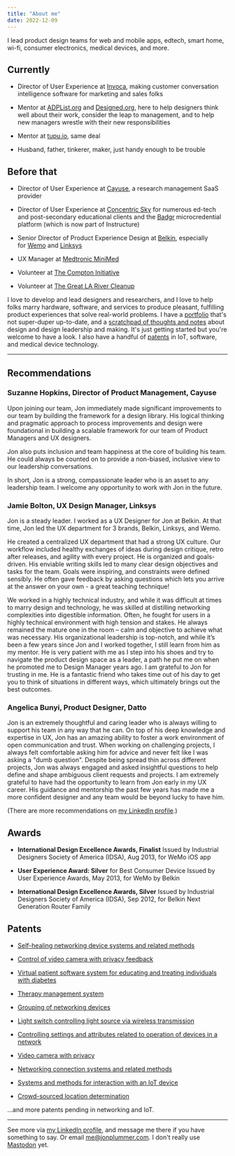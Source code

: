 ```yaml
---
title: "About me"
date: 2022-12-09
---
```


I lead product design teams for web and mobile apps, edtech, smart home, wi-fi, consumer electronics, medical devices, and more.

## Currently

- Director of User Experience at [Invoca](https://invoca.com/), making customer conversation intelligence software for marketing and sales folks

- Mentor at [ADPList.org](https://adplist.org) and [Designed.org](https://designed.org/), here to help designers think well about their work, consider the leap to management, and to help new managers wrestle with their new responsibilities

- Mentor at [tupu.io](https://tupu.io/), same deal

- Husband, father, tinkerer, maker, just handy enough to be trouble

## Before that

- Director of User Experience at [Cayuse](https://cayuse.com/), a research management SaaS provider

- Director of User Experience at [Concentric Sky](https://concentricsky.com/) for numerous ed-tech and post-secondary educational clients and the [Badgr](https://www.instructure.com/products/canvas/canvas-credentials-digital-badges/badgr-pathways) microcredential platform (which is now part of Instructure)

- Senior Director of Product Experience Design at [Belkin](https://belkin.com/), especially for [Wemo](https://wemo.com/) and [Linksys](https://linksys.com/)

- UX Manager at [Medtronic MiniMed](https://www.medtronicdiabetes.com/)

- Volunteer at [The Compton Initiative](https://justdogood.org/)

- Volunteer at [The Great LA River Cleanup](https://folar.org/cleanup/)

I love to develop and lead designers and researchers, and I love to help folks marry hardware, software, and services to produce pleasant, fulfilling product experiences that solve real-world problems. I have a [portfolio](https://jonplummer.io/) that's not super-duper up-to-date, and a [scratchpad of thoughts and notes](https://jonplummer.com/) about design and design leadership and making. It's just getting started but you're welcome to have a look. I also have a handful of [patents](https://patents.google.com/?inventor=Jon+Plummer&num=100) in IoT, software, and medical device technology.

* * *

## Recommendations

### **Suzanne Hopkins**, Director of Product Management, Cayuse

Upon joining our team, Jon immediately made significant improvements to our team by building the framework for a design library. His logical thinking and pragmatic approach to process improvements and design were foundational in building a scalable framework for our team of Product Managers and UX designers. 

Jon also puts inclusion and team happiness at the core of building his team. He could always be counted on to provide a non-biased, inclusive view to our leadership conversations. 

In short, Jon is a strong, compassionate leader who is an asset to any leadership team. I welcome any opportunity to work with Jon in the future.

### **Jamie Bolton**, UX Design Manager, Linksys

Jon is a steady leader. I worked as a UX Designer for Jon at Belkin. At that time, Jon led the UX department for 3 brands, Belkin, Linksys, and Wemo.

He created a centralized UX department that had a strong UX culture. Our workflow included healthy exchanges of ideas during design critique, retro after releases, and agility with every project. He is organized and goals-driven. His enviable writing skills led to many clear design objectives and tasks for the team. Goals were inspiring, and constraints were defined sensibly. He often gave feedback by asking questions which lets you arrive at the answer on your own - a great teaching technique!

We worked in a highly technical industry, and while it was difficult at times to marry design and technology, he was skilled at distilling networking complexities into digestible information. Often, he fought for users in a highly technical environment with high tension and stakes. He always remained the mature one in the room – calm and objective to achieve what was necessary. His organizational leadership is top-notch, and while it’s been a few years since Jon and I worked together, I still learn from him as my mentor. He is very patient with me as I step into his shoes and try to navigate the product design space as a leader, a path he put me on when he promoted me to Design Manager years ago. I am grateful to Jon for trusting in me. He is a fantastic friend who takes time out of his day to get you to think of situations in different ways, which ultimately brings out the best outcomes.

### **Angelica Bunyi**, Product Designer, Datto

Jon is an extremely thoughtful and caring leader who is always willing to support his team in any way that he can. On top of his deep knowledge and expertise in UX, Jon has an amazing ability to foster a work environment of open communication and trust. When working on challenging projects, I always felt comfortable asking him for advice and never felt like I was asking a "dumb question". Despite being spread thin across different projects, Jon was always engaged and asked insightful questions to help define and shape ambiguous client requests and projects. I am extremely grateful to have had the opportunity to learn from Jon early in my UX career. His guidance and mentorship the past few years has made me a more confident designer and any team would be beyond lucky to have him.

(There are more recommendations on [my LinkedIn profile](https://www.linkedin.com/in/jplummer/details/recommendations/).)

## Awards

- **International Design Excellence Awards, Finalist** Issued by Industrial Designers Society of America (IDSA), Aug 2013, for WeMo iOS app

- **User Experience Award: Silver** for Best Consumer Device Issued by User Experience Awards, May 2013, for WeMo by Belkin

- **International Design Excellence Awards, Silver** Issued by Industrial Designers Society of America (IDSA), Sep 2012, for Belkin Next Generation Router Family

## Patents

- [Self-healing networking device systems and related methods](https://www.google.com/patents/US8499072)

- [Control of video camera with privacy feedback](https://www.google.com/patents/US9179105)

- [Virtual patient software system for educating and treating individuals with diabetes](https://www.google.com/patents/US20060272652)

- [Therapy management system](https://google.com/patents/US20070033074A1)

- [Grouping of networking devices](https://google.com/patents/US20160043962A1)

- [Light switch controlling light source via wireless transmission](https://google.com/patents/US20150382436A1)

- [Controlling settings and attributes related to operation of devices in a network](https://google.com/patents/US20150319046A1)

- [Video camera with privacy](https://google.com/patents/US20160105598A1)

- [Networking connection systems and related methods](https://google.com/patents/US20110026205A1)

- [Systems and methods for interaction with an IoT device](https://google.com/patents/US20160226732A1)

- [Crowd-sourced location determination](https://google.com/patents/US20160165570A1)

…and more patents pending in networking and IoT.

* * *

See more via [my LinkedIn profile](https://linkedin.com/in/jplummer), and message me there if you have something to say. Or email [me@jonplummer.com](mailto:me@jonplummercom?Subject=Mail%20from%20jonplummer.name). I don't really use [Mastodon](https://mas.to/@jplummer) yet.
